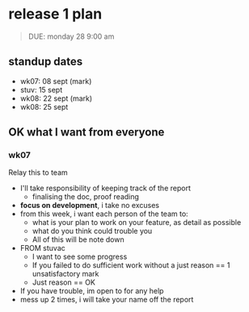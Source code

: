 # release 1 plan

> DUE: monday 28 9:00 am

## standup dates

- wk07: 08 sept (mark)
- stuv: 15 sept
- wk08: 22 sept (mark)
- wk08: 25 sept

## OK what I want from everyone

### wk07

Relay this to team
- I'll take responsibility of keeping track of the report
  - finalising the doc, proof reading
- **focus on development**, i take no excuses
- from this week, i want each person of the team to:
  - what is your plan to work on your feature, as detail as possible
  - what do you think could trouble you
  - All of this will be note down
- FROM stuvac
  - I want to see some progress
  - If you failed to do sufficient work without a just reason == 1 unsatisfactory mark
  - Just reason == OK
- If you have trouble, im open to for any help
- mess up 2 times, i will take your name off the report
